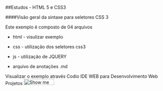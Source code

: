 ##Estudos - HTML 5 e CSS3


####Visão geral da sintaxe para seletores CSS 3

Este exemplo é composto de 04 arquivos

- html - visulizar exemplo</li>

- css - utilização dos seletores css3</li>

- js - utilização de JQUERY</li>

- arquivo de anotações .md</li>



Visualizar o exemplo através Codio IDE WEB para Desenvolvimento Web Projetos
<a href="http://bit.ly/1ern4ln"><img src="https://codio-public.s3.amazonaws.com/sharing/open-in-ide.png" width="95" height="19" alt="Show me the Code at Codio" target="_blank"></a>
